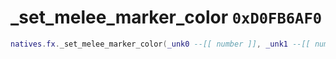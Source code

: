 # _set_melee_marker_color `0xD0FB6AF0`

```lua
natives.fx._set_melee_marker_color(_unk0 --[[ number ]], _unk1 --[[ number ]], _unk2 --[[ number ]], _unk3 --[[ number ]])
```